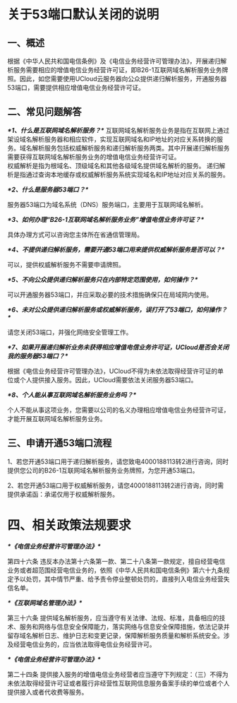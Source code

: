 # 关于53端口默认关闭的说明

## 一、概述

根据《中华人民共和国电信条例》及《电信业务经营许可管理办法》，开展递归解析服务需要相应的增值电信业务经营许可证，即B26-1互联网域名解析服务业务牌照。因此，如您需要使用UCloud云服务器向公众提供递归解析服务，开通服务器53端口，需要提供相应增值电信业务经营许可证。<br/>

## 二、常见问题解答

***\*1、什么是互联网域名解析服务？\****
互联网域名解析服务业务是指在互联网上通过架设域名解析服务器和相应软件，实现互联网域名和IP地址的对应关系转换的服务。域名解析服务包括权威解析服务和递归解析服务两类。其中开展递归解析服务需要获得互联网域名解析服务业务的增值电信业务经营许可证。 <br/>
权威解析是指为根域名、顶级域名和其他各级域名提供域名解析的服务。
递归解析是指通过查询本地缓存或权威解析服务系统实现域名和IP地址对应关系的服务。 <br/>

***\*2、什么是服务器53端口？\****

服务器53端口为域名系统（DNS）服务端口，主要用于互联网域名解析。 <br/>

***\*3、如何办理“B26-1互联网域名解析服务业务”增值电信业务许可证？\****

具体办理方式可以咨询您主体所在省通信管理局。<br/>

***\*4、不提供递归解析服务，需要开通53端口用来提供权威解析服务是否可以？\****

可以，提供权威解析服务不需要申请牌照。<br/>

***\*5、不向公众提供递归解析服务只在内部特定范围使用，如何操作？\****

可以开通服务器53端口，并应采取必要的技术措施确保只在局域网内使用。<br/>

***\*6、未对公众提供递归解析服务或权威解析服务，误打开了53端口，如何操作？\****

请您关闭53端口，并强化网络安全管理工作。<br/>

***\*7、如果开展递归解析业务未获得相应增值电信业务许可证，UCloud是否会关闭我的服务器53端口？\****

根据《电信业务经营许可管理办法》，UCloud不得为未依法取得经营许可证的单位或个人提供接入服务。因此，UCloud需要依法关闭服务器53端口。<br/>

***\*8、个人能从事互联网域名解析服务业务吗？\****

个人不能从事这项业务，您需要以公司的名义办理相应增值电信业务经营许可证，才能开展互联网域名解析服务业务。<br/>

## 三、申请开通53端口流程

1、若您开通53端口用于递归解析服务，请您致电4000188113转2进行咨询，同时提供您公司的B26-1互联网域名解析服务业务牌照，为您开通53端口。<br/>

2、若您开通53端口用于权威解析服务，请您4000188113转2进行咨询，同时需提供承诺函：承诺仅用于权威解析服务。<br/>

# 四、相关政策法规要求

***\*《电信业务经营许可管理办法》\****

第四十六条 违反本办法第十六条第一款、第二十八条第一款规定，擅自经营电信业务或者超范围经营电信业务的，依照《中华人民共和国电信条例》第六十九条规定予以处罚，其中情节严重、给予责令停业整顿处罚的，直接列入电信业务经营失信名单。<br/>

***\*《互联网域名管理办法》\****

第三十六条 提供域名解析服务，应当遵守有关法律、法规、标准，具备相应的技术、服务和网络与信息安全保障能力，落实网络与信息安全保障措施，依法记录并留存域名解析日志、维护日志和变更记录，保障解析服务质量和解析系统安全。涉及经营电信业务的，应当依法取得电信业务经营许可。<br/>

***\*《电信业务经营许可管理办法》\****

第二十四条 提供接入服务的增值电信业务经营者应当遵守下列规定：（三）不得为未依法取得经营许可证或者履行非经营性互联网信息服务备案手续的单位或者个人提供接入或者代收费等服务。<br/>
